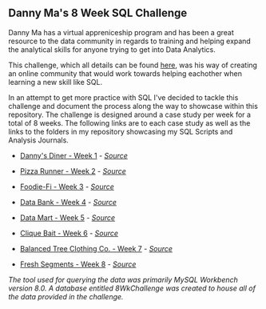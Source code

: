 ## Danny Ma's 8 Week SQL Challenge 

Danny Ma has a virtual appreniceship program and has been a great resource to the data community in regards to training and helping expand the analytical skills for anyone trying to get into Data Analytics. 

This challenge, which all details can be found [here](https://8weeksqlchallenge.com/getting-started/), was his way of creating an online community that would work towards helping eachother when learning a new skill like SQL. 

In an attempt to get more practice with SQL I've decided to tackle this challenge and document the process along the way to showcase within this repository. The challenge is designed around a case study per week for a total of 8 weeks. The following links are to each case study as well as the links to the folders in my repository showcasing my SQL Scripts and Analysis Journals. 

* [Danny's Diner - Week 1](https://github.com/ItsMundo/SQL_Projects/tree/main/Danny%20Mas-8WeekSQLChallenge/Danny's%20Diner%20-Week%201) - *[Source](https://8weeksqlchallenge.com/case-study-1/)*

* [Pizza Runner - Week 2]() - *[Source](https://8weeksqlchallenge.com/case-study-2/)*

* [Foodie-Fi - Week 3]() - *[Source](https://8weeksqlchallenge.com/case-study-3/)*

* [Data Bank - Week 4]() - *[Source](https://8weeksqlchallenge.com/case-study-4/)*

* [Data Mart - Week 5]() - *[Source](https://8weeksqlchallenge.com/case-study-5/)*

* [Clique Bait - Week 6]() - *[Source](https://8weeksqlchallenge.com/case-study-6/)*

* [Balanced Tree Clothing Co. - Week 7]() - *[Source](https://8weeksqlchallenge.com/case-study-7/)*

* [Fresh Segments - Week 8]() - *[Source](https://8weeksqlchallenge.com/case-study-8/)*

*The tool used for querying the data was primarily MySQL Workbench version 8.0. A database entitled 8WkChallenge was created to house all of the data provided in the challenge.*

